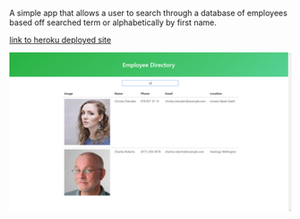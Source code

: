 A simple app that allows a user to search through a database of employees based off searched term or alphabetically by first name.

[link to heroku deployed site](https://apple-crumble-46227.herokuapp.com/)


![screenshot of app](./public/images/react-employee-directory-screenshot.png)
